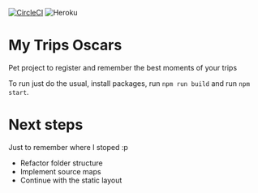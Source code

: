 [![CircleCI](https://circleci.com/gh/rafaelaudy/my-trips-oscars/tree/master.svg?style=shield&github=55f3614a2b5de03dfe77d3365895c1f4fdaa1cf6)](https://circleci.com/gh/rafaelaudy/my-trips-oscars/tree/master)
![Heroku](https://heroku-badge.herokuapp.com/?app=my-trips-oscars)


# My Trips Oscars
Pet project to register and remember the best moments of your trips

To run just do the usual, install packages, run `npm run build` and run `npm start`.

# Next steps
Just to remember where I stoped :p

* Refactor folder structure
* Implement source maps
* Continue with the static layout

